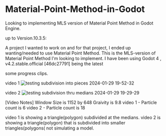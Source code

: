 # Material-Point-Method-in-Godot

Looking to implementing MLS version of Material Point Method in Godot Engine.

up to Version.10.3.5:

A project I wanted to work on and for that project, I ended up wanting/needed to use Material Point Method. 
This is the MLS-version of Material Point Method I'm looking to implement. 
I have been using Godot 4 , v4.2.stable.official [46dc27791] being the latest

some progress clips.

video 1
![testing subdivision into pieces  2024-01-29 19-52-32](https://github.com/Exis10tial/Material-Point-Method-in-Godot/assets/62639345/43515a5b-125d-4d3f-a726-ea6af552072c)

video 2
![testing subdivision thru medians  2024-01-29 19-29-29](https://github.com/Exis10tial/Material-Point-Method-in-Godot/assets/62639345/c8842231-86b4-4bfb-9d39-8a102dc6a157)


[Video Notes]
Window Size is 1152 by 648
Graivity is 9.8 
video 1 - Particle count is 6
video 2 - Particle count is 18

video 1 is showing a triangle(polygon) subdivided at the medians.
video 2 is showing a triangle(polygon) that is subdivided into smaller triangles(polygons(
not simulating a model.
